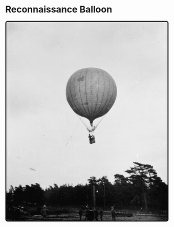 Reconnaissance Balloon
======================

<div>
<img src="img/observation_balloon.jpg" style="border: 3px solid black; border-radius: 0.5em">
</div>